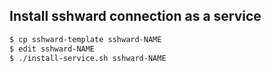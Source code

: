 ## Install sshward connection as a service

```bash
$ cp sshward-template sshward-NAME
$ edit sshward-NAME
$ ./install-service.sh sshward-NAME
```
